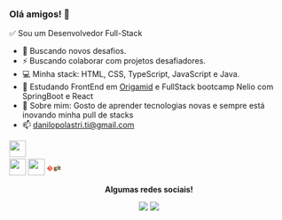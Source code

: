 ### Olá amigos! 👋
✅ Sou  um Desenvolvedor Full-Stack 


- 🚀 Buscando novos desafios.   
- ⚡  Buscando colaborar com projetos desafiadores.   
- 💻 Minha stack: HTML, CSS, TypeScript, JavaScript e Java.   
- 📘 Estudando FrontEnd em <a href="https://www.origamid.com/cursos/">Origamid</a> e FullStack bootcamp Nelio com SpringBoot e React  
- 💬 Sobre mim: Gosto de aprender tecnologias novas e sempre está inovando minha pull de stacks   
- 📫 danilopolastri.ti@gmail.com   

<code><img width="30" height="30" src="https://image.flaticon.com/icons/svg/919/919827.svg"> </code>
<code><img width="30" height="30" src="https://image.flaticon.com/icons/svg/919/919826.svg"></code>
<code><img width="30" height="30" src="https://image.flaticon.com/icons/svg/919/919828.svg"></code>
<code><img height="25" src="https://raw.githubusercontent.com/github/explore/80688e429a7d4ef2fca1e82350fe8e3517d3494d/topics/git/git.png"></code>


<p align="center">
  <strong>Algumas redes sociais!</strong>
 <p align="center">
  <a href="https://www.linkedin.com/in/danilo-polastri-235868188/" alt="LinkedIn"><img src="https://img.shields.io/badge/-LinkedIn-blue?style=flat-square&logo=Linkedin&logoColor=white&link=https://www.linkedin.com/in/danilo-polastri-235868188/"></a>  
  <a href="mailto:danilopolastri.ti@gmail.com" alt="Email"><img src="https://img.shields.io/badge/-Gmail-c14438?style=flat-square&logo=Gmail&logoColor=white&link=mailto:danilopolastri.ti@gmail.com"></a>  
  </p>
</p>
